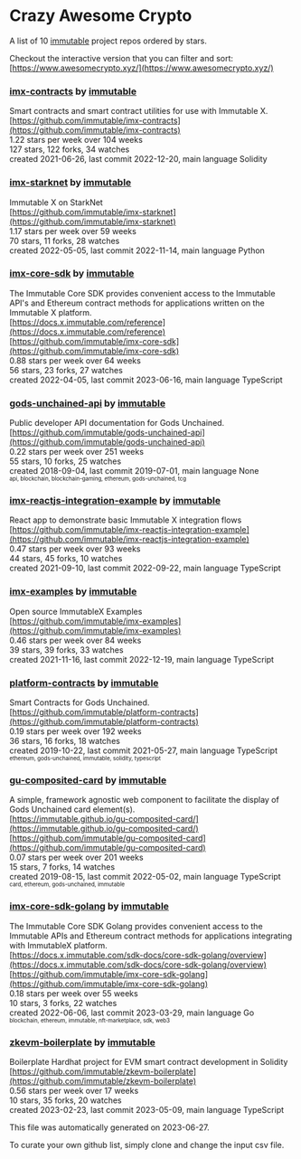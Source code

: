 # Crazy Awesome Crypto
A list of 10 [immutable](https://github.com/immutable) project repos ordered by stars.  

Checkout the interactive version that you can filter and sort: 
[https://www.awesomecrypto.xyz/](https://www.awesomecrypto.xyz/)  


### [imx-contracts](https://github.com/immutable/imx-contracts) by [immutable](https://github.com/immutable)  
Smart contracts and smart contract utilities for use with Immutable X.  
[https://github.com/immutable/imx-contracts](https://github.com/immutable/imx-contracts)  
1.22 stars per week over 104 weeks  
127 stars, 122 forks, 34 watches  
created 2021-06-26, last commit 2022-12-20, main language Solidity  


### [imx-starknet](https://github.com/immutable/imx-starknet) by [immutable](https://github.com/immutable)  
Immutable X on StarkNet  
[https://github.com/immutable/imx-starknet](https://github.com/immutable/imx-starknet)  
1.17 stars per week over 59 weeks  
70 stars, 11 forks, 28 watches  
created 2022-05-05, last commit 2022-11-14, main language Python  


### [imx-core-sdk](https://github.com/immutable/imx-core-sdk) by [immutable](https://github.com/immutable)  
The Immutable Core SDK provides convenient access to the Immutable API's and Ethereum contract methods for applications written on the Immutable X platform.  
[https://docs.x.immutable.com/reference](https://docs.x.immutable.com/reference)  
[https://github.com/immutable/imx-core-sdk](https://github.com/immutable/imx-core-sdk)  
0.88 stars per week over 64 weeks  
56 stars, 23 forks, 27 watches  
created 2022-04-05, last commit 2023-06-16, main language TypeScript  


### [gods-unchained-api](https://github.com/immutable/gods-unchained-api) by [immutable](https://github.com/immutable)  
Public developer API documentation for Gods Unchained.   
[https://github.com/immutable/gods-unchained-api](https://github.com/immutable/gods-unchained-api)  
0.22 stars per week over 251 weeks  
55 stars, 10 forks, 25 watches  
created 2018-09-04, last commit 2019-07-01, main language None  
<sub><sup>api, blockchain, blockchain-gaming, ethereum, gods-unchained, tcg</sup></sub>


### [imx-reactjs-integration-example](https://github.com/immutable/imx-reactjs-integration-example) by [immutable](https://github.com/immutable)  
React app to demonstrate basic Immutable X integration flows  
[https://github.com/immutable/imx-reactjs-integration-example](https://github.com/immutable/imx-reactjs-integration-example)  
0.47 stars per week over 93 weeks  
44 stars, 45 forks, 10 watches  
created 2021-09-10, last commit 2022-09-22, main language TypeScript  


### [imx-examples](https://github.com/immutable/imx-examples) by [immutable](https://github.com/immutable)  
Open source ImmutableX Examples  
[https://github.com/immutable/imx-examples](https://github.com/immutable/imx-examples)  
0.46 stars per week over 84 weeks  
39 stars, 39 forks, 33 watches  
created 2021-11-16, last commit 2022-12-19, main language TypeScript  


### [platform-contracts](https://github.com/immutable/platform-contracts) by [immutable](https://github.com/immutable)  
Smart Contracts for Gods Unchained.   
[https://github.com/immutable/platform-contracts](https://github.com/immutable/platform-contracts)  
0.19 stars per week over 192 weeks  
36 stars, 16 forks, 18 watches  
created 2019-10-22, last commit 2021-05-27, main language TypeScript  
<sub><sup>ethereum, gods-unchained, immutable, solidity, typescript</sup></sub>


### [gu-composited-card](https://github.com/immutable/gu-composited-card) by [immutable](https://github.com/immutable)  
A simple, framework agnostic web component to facilitate the display of Gods Unchained card element(s).  
[https://immutable.github.io/gu-composited-card/](https://immutable.github.io/gu-composited-card/)  
[https://github.com/immutable/gu-composited-card](https://github.com/immutable/gu-composited-card)  
0.07 stars per week over 201 weeks  
15 stars, 7 forks, 14 watches  
created 2019-08-15, last commit 2022-05-02, main language TypeScript  
<sub><sup>card, ethereum, gods-unchained, immutable</sup></sub>


### [imx-core-sdk-golang](https://github.com/immutable/imx-core-sdk-golang) by [immutable](https://github.com/immutable)  
The Immutable Core SDK Golang provides convenient access to the Immutable APIs and Ethereum contract methods for applications integrating with ImmutableX platform.  
[https://docs.x.immutable.com/sdk-docs/core-sdk-golang/overview](https://docs.x.immutable.com/sdk-docs/core-sdk-golang/overview)  
[https://github.com/immutable/imx-core-sdk-golang](https://github.com/immutable/imx-core-sdk-golang)  
0.18 stars per week over 55 weeks  
10 stars, 3 forks, 22 watches  
created 2022-06-06, last commit 2023-03-29, main language Go  
<sub><sup>blockchain, ethereum, immutable, nft-marketplace, sdk, web3</sup></sub>


### [zkevm-boilerplate](https://github.com/immutable/zkevm-boilerplate) by [immutable](https://github.com/immutable)  
Boilerplate Hardhat project for EVM smart contract development in Solidity  
[https://github.com/immutable/zkevm-boilerplate](https://github.com/immutable/zkevm-boilerplate)  
0.56 stars per week over 17 weeks  
10 stars, 35 forks, 20 watches  
created 2023-02-23, last commit 2023-05-09, main language TypeScript  


This file was automatically generated on 2023-06-27.  

To curate your own github list, simply clone and change the input csv file.  